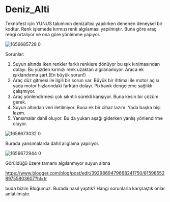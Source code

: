 # Deniz_Alti
Teknofest için YUNUS takımının denizaltısı yapılırken denenen deneysel bir kodtur.
Renk işlemede kırmızı renk algılaması yapılmıştır. Buna göre araç rengi ortalıyor ve ona göre yönlenme yapıyor.

![1656685728 0](https://github.com/YunusEmreTom/Deniz_Alti/assets/78315933/93e839f0-21f4-4abb-8bd0-d84654bda7e8)

Sorunlar:
1. Suyun altında iken renkler farklı renklere dönüyor bu ışık kırılmasından dolayı. Bu yüzden kırmızı renk uzaktan algılanamıyor. Araca ek ışıklandırma şart.(En büyük sorun!)
2. Araç düz gitmesi ile ilgili bir sorun var. Büyük bir ihtimal ile motor açısı yada motor hızlarındaki farktan dolayı. Pixhawk dengeleme sağlıklı çalışmıyor.
3. Araç yönlendirmesi çok sıkntılı sürekli karışıyor. Buna kesin bir çözüm gerek.
4. Suyun altından veri iletilmiyor. Buna ek bir cihaz lazım. Yada başka bişi lazım.
5. Yansımalar dahil oluyor. Bu da yukarı aşağı giderken yanlış yönlendirme oluyor.

![1656673032 0](https://github.com/YunusEmreTom/Deniz_Alti/assets/78315933/18dd02ef-254b-4064-b3ad-8af0582db4fb)

Burada yansımalarda dahil alıglama yapılıyor.

![1656672944 0](https://github.com/YunusEmreTom/Deniz_Alti/assets/78315933/5dd81967-9887-4350-90ba-7d48d51f3f84)

Görüldüğü üzere tamamı algılanmıyor suyun altına

https://www.blogger.com/blog/post/edit/3929869479668241750/8159855289755803607?hl=tr 

buda bizim Bloğumuz. Burada nasıl yaptık? Hangi sorunlarla karşılaştık onlar anlatılmıştır.
